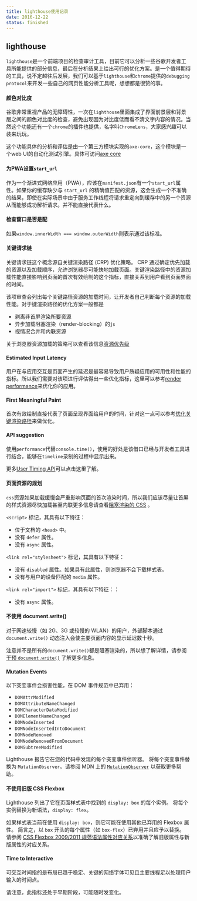 ```yaml
---
title: lighthouse使用记录
date: 2016-12-22
status: finished
---
```


## lighthouse

`lighthouse`是一个前端项目的检查审计工具，目前它可以分析一些谷歌开发者工具所能提供的部分信息，最后在分析结果上给出可行的优化方案。是一个值得期待的工具，说不定越往后发展，我们可以基于`lighthouse`和`chrome`提供的`debugging protocol`来开发一些自己的网页性能分析工具呢，想想都是很赞的事。

#### 颜色对比度

谷歌非常重视产品的无障碍性，一次在`lighthouse`里面集成了界面前景层和背景层之间的颜色对比度的检查，避免出现因为对比度低而看不清文字内容的情况。当然这个功能还有一个`chrome`的插件也提供，名字叫`ChromeLens`，大家感兴趣可以装来玩玩。

这个功能具体的分析和评估是由一个第三方模块实现的`axe-core`，这个模块是一个web UI的自动化测试引擎。具体可访问[axe core](https://github.com/dequelabs/axe-core)

#### 为PWA设置`start_url`

作为一个渐进式网络应用（PWA），应该在`manifest.json`有一个`start_url`属性。如果你的缓存缺少与 `start_url` 的精确值匹配的资源，这会生成一个不准确的结果，即使在实际场景中由于服务工作线程将请求重定向到缓存中的另一个资源从而能够成功解析请求。并不能直接代表什么。

#### 检查窗口是否是配

如果`window.innerWidth === window.outerWidth`则表示通过该标准。

#### 关键请求链

关键请求链这个概念源自关键渲染路径 (CRP) 优化策略。 CRP 通过确定优先加载的资源以及加载顺序，允许浏览器尽可能快地加载页面。关键渲染路径中的资源加载性能直接影响到页面的首次有效绘制的这个指标，直接关系到用户看到页面界面的时间。

该项审查会列出每个关键路径资源的加载时间，让开发者自己判断每个资源的加载性能。对于键渲染路径的优化方案一般都是

* 剥离非首屏渲染所要资源
* 异步加载阻塞渲染（render-blocking）的`js`
* 视情况合并和内联资源

关于浏览器资源加载的策略可以查看该信息[资源优先级](https://docs.google.com/document/d/1bCDuq9H1ih9iNjgzyAL0gpwNFiEP4TZS-YLRp_RuMlc/edit)

#### Estimated Input Latency

用户在与应用交互是页面产生的延迟是最容易导致用户质疑应用的可用性和性能的指标。所以我们需要对该项进行评估得出一些优化指标，这里可以参考[render performance](https://developers.google.com/web/fundamentals/performance/rendering/)来优化你的应用。

#### First Meaningful Paint

首次有效绘制直接代表了页面呈现界面给用户的时间，针对这一点可以参考[优化关键渲染路径](https://developers.google.com/web/fundamentals/performance/critical-rendering-path/)来做优化。

#### API suggestion

使用`performance`代替`console.time()`，使用的好处是该借口已经与开发者工具进行结合，能够在`timeline`录制的过程中显示出来。

更多[User Timing API](https://www.html5rocks.com/en/tutorials/webperformance/usertiming/)可以点击这里了解。

#### 页面资源的规划

`css`资源如果加载缓慢会严重影响页面的首次渲染时间，所以我们应该尽量让首屏的样式资源尽快加载甚至内联更多信息请查看[阻塞渲染的 CSS](https://developers.google.com/web/fundamentals/performance/critical-rendering-path/render-blocking-css) 。

`<script>` 标记，其具有以下特征：

- 位于文档的 `<head>` 中。
- 没有 `defer` 属性。
- 没有 `async` 属性。

`<link rel="stylesheet">` 标记，其具有以下特征：

- 没有 `disabled` 属性。如果具有此属性，则浏览器不会下载样式表。
- 没有与用户的设备匹配的 `media` 属性。

`<link rel="import">` 标记，其具有以下特征：：

- 没有 `async` 属性。

#### 不使用 document.write()

对于网速较慢（如 2G、3G 或较慢的 WLAN）的用户，外部脚本通过 `document.write()` 动态注入会使主要页面内容的显示延迟数十秒。

注意并不是所有的`document.write()`都是阻塞渲染的，所以想了解详情，请参阅[干预 `document.write()`](https://developers.google.com/web/updates/2016/08/removing-document-write) 了解更多信息。

#### Mutation Events

以下突变事件会损害性能，在 DOM 事件规范中已弃用：

- `DOMAttrModified`
- `DOMAttributeNameChanged`
- `DOMCharacterDataModified`
- `DOMElementNameChanged`
- `DOMNodeInserted`
- `DOMNodeInsertedIntoDocument`
- `DOMNodeRemoved`
- `DOMNodeRemovedFromDocument`
- `DOMSubtreeModified`

Lighthouse 报告它在您的代码中发现的每个突变事件侦听器。 将每个突变事件替换为 `MutationObserver`。请参阅 MDN 上的 [`MutationObserver`](https://developer.mozilla.org/en-US/docs/Web/API/MutationObserver) 以获取更多帮助。

#### 不使用旧版 CSS Flexbox

Lighthouse 列出了它在页面样式表中找到的 `display: box` 的每个实例。 将每个实例替换为新语法，`display: flex`。

如果样式表当前在使用 `display: box`，则它可能在使用其他已弃用的 Flexbox 属性。 简言之，以 `box` 开头的每个属性（如 `box-flex`）已弃用并且应予以替换。 请参阅 [CSS Flexbox 2009/2011 规范语法属性对应关系](https://wiki.csswg.org/spec/flexbox-2009-2011-spec-property-mapping)以准确了解旧版属性与新版属性的对应关系。

#### Time to Interactive

可交互时间指的是布局已趋于稳定、关键的网络字体可见且主要线程足以处理用户输入的时间点。

请注意，此指标还处于早期阶段，可能随时发变化。